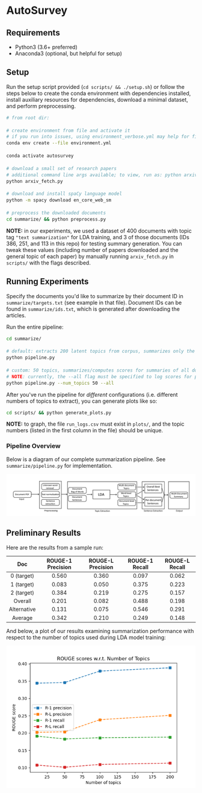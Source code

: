 # AutoSurvey

## Requirements

* Python3 (3.6+ preferred)
* Anaconda3 (optional, but helpful for setup)

## Setup

Run the setup script provided (```cd scripts/ && ./setup.sh```) or follow the steps below to create the conda environment with dependencies installed, install auxiliary resources for dependencies, download a minimal dataset, and perform preprocessing.

```bash
# from root dir:

# create environment from file and activate it
# if you run into issues, using environment_verbose.yml may help for finding missing packages
conda env create --file environment.yml

conda activate autosurvey

# download a small set of research papers
# additional command line args available; to view, run as: python arxiv_fetch.py -h
python arxiv_fetch.py

# download and install spaCy language model
python -m spacy download en_core_web_sm

# preprocess the downloaded documents
cd summarize/ && python preprocess.py
```

**NOTE:** in our experiments, we used a dataset of 400 documents with topic tag `"text summarization"` for LDA training, and 3 of those documents (IDs 386, 251, and 113 in this repo) for testing summary generation. You can tweak these values (including number of papers downloaded and the general topic of 
each paper) by manually running `arxiv_fetch.py` in `scripts/` with the flags described.

## Running Experiments

Specify the documents you'd like to summarize by their document ID in `summarize/targets.txt` (see example in that file). Document IDs can be found in `summarize/ids.txt`, which is generated after downloading the articles.

Run the entire pipeline:

```bash
cd summarize/

# default: extracts 200 latent topics from corpus, summarizes only the documents specified in targets.txt
python pipeline.py

# custom: 50 topics, summarizes/computes scores for summaries of all documents in the training corpus
# NOTE: currently, the --all flag must be specified to log scores for plot generation
python pipeline.py --num_topics 50 --all
```

After you've run the pipeline for *different* configurations (i.e. different numbers of topics to extract), you can generate plots like so:

```bash
cd scripts/ && python generate_plots.py
```

**NOTE:** to graph, the file `run_logs.csv` must exist in `plots/`, and the topic numbers (listed in the first column in the file) should be unique.

### Pipeline Overview

Below is a diagram of our complete summarization pipeline. See `summarize/pipeline.py` for implementation.

![overview of our summarization pipeline](assets/pipeline.png "Overview of our summarization pipeline")

## Preliminary Results

Here are the results from a sample run:

|     Doc     | ROUGE-1 Precision | ROUGE-L Precision | ROUGE-1 Recall | ROUGE-L Recall |
|:-----------:|:-----------------:|:-----------------:|:--------------:|:--------------:|
|  0 (target) |       0.560       |       0.360       |      0.097     |      0.062     |
|  1 (target) |       0.083       |       0.050       |      0.375     |      0.223     |
|  2 (target) |       0.384       |       0.219       |      0.275     |      0.157     |
|   Overall   |       0.201       |       0.082       |      0.488     |      0.198     |
| Alternative |       0.131       |       0.075       |      0.546     |      0.291     |
|   Average   |       0.342       |       0.210       |      0.249     |      0.148     |

And below, a plot of our results examining summarization performance with respect to the number of topics used during LDA model training:

![a graph of our results](assets/rouge_scores.png "a graph of our topics vs. ROUGE score results")